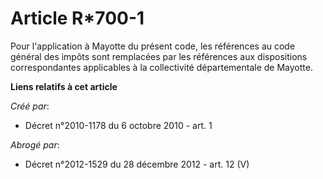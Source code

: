 # Article R*700-1

Pour l'application à Mayotte du présent code, les références au code général des impôts sont remplacées par les références
aux dispositions correspondantes applicables à la collectivité départementale de Mayotte.

**Liens relatifs à cet article**

_Créé par_:

  - Décret n°2010-1178 du 6 octobre 2010 - art. 1

_Abrogé par_:

  - Décret n°2012-1529 du 28 décembre 2012 - art. 12 (V)
